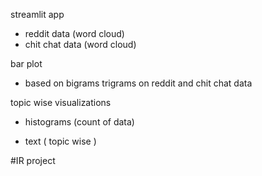 streamlit app

- reddit data (word cloud)
- chit chat data (word cloud)

bar plot 

- based on bigrams trigrams  on reddit and chit chat data

topic wise visualizations
- histograms  (count of data)

- text ( topic wise )

#IR project